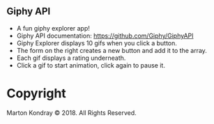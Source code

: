 ## Giphy API

* A fun giphy explorer app!
* Giphy API documentation: https://github.com/Giphy/GiphyAPI
* Giphy Explorer displays 10 gifs when you click a button.
* The form on the right creates a new button and add it to the array.
* Each gif displays a rating underneath.
* Click a gif to start animation, click again to pause it.

# Copyright
Marton Kondray © 2018. All Rights Reserved.
